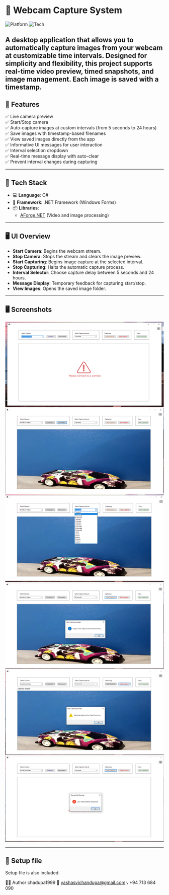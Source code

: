 # 📸 Webcam Capture System


![Platform](https://img.shields.io/badge/platform-Windows-blue)
![Tech](https://img.shields.io/badge/built%20with-C%23%20.NET-blueviolet)

A desktop application that allows you to **automatically capture images** from your webcam at customizable time intervals. Designed for simplicity and flexibility, this project supports real-time video preview, timed snapshots, and image management.
Each image is saved with a timestamp.
---

## 🚀 Features

✅ Live camera preview  
✅ Start/Stop camera  
✅ Auto-capture images at custom intervals (from 5 seconds to 24 hours)  
✅ Save images with timestamp-based filenames  
✅ View saved images directly from the app  
✅ Informative UI messages for user interaction  
✅ Interval selection dropdown  
✅ Real-time message display with auto-clear  
✅ Prevent interval changes during capturing  

---

## 🧰 Tech Stack

- 💻 **Language**: C#  
- 🧱 **Framework**: .NET Framework (Windows Forms)  
- 📦 **Libraries**:  
  - [AForge.NET](http://www.aforgenet.com/) (Video and image processing)

---

## 🖥️ UI Overview

- **Start Camera**: Begins the webcam stream.  
- **Stop Camera**: Stops the stream and clears the image preview.  
- **Start Capturing**: Begins image capture at the selected interval.  
- **Stop Capturing**: Halts the automatic capture process.  
- **Interval Selector**: Choose capture delay between 5 seconds and 24 hours.  
- **Message Display**: Temporary feedback for capturing start/stop.  
- **View Images**: Opens the saved image folder.  

---

## 🖥 Screenshots

![dashboard](https://github.com/Chandupa1999/Webcam-Timed-Capture-App/blob/e79c234c2f724c50e2376e3b50231c999c4e1573/Images/dashboard.PNG)
![dashboard](https://github.com/Chandupa1999/Webcam-Timed-Capture-App/blob/5a218eb03b7d5259a756da263c54b4571bf66813/Images/CameraConnected.PNG)
![dashboard](https://github.com/Chandupa1999/Webcam-Timed-Capture-App/blob/5a218eb03b7d5259a756da263c54b4571bf66813/Images/Select_Capturing_Interval.png)
![dashboard](https://github.com/Chandupa1999/Webcam-Timed-Capture-App/blob/5a218eb03b7d5259a756da263c54b4571bf66813/Images/start_capture.PNG)
![dashboard](https://github.com/Chandupa1999/Webcam-Timed-Capture-App/blob/5a218eb03b7d5259a756da263c54b4571bf66813/Images/Stop_capturing.PNG)
![dashboard](https://github.com/Chandupa1999/Webcam-Timed-Capture-App/blob/5a218eb03b7d5259a756da263c54b4571bf66813/Images/error1.PNG)

---

## 📂 Setup file

Setup file is also included.


👨‍💻 Author
chadupa1999
📧 yashasvichandupa@gmail.com
📞 +94 713 684 090

